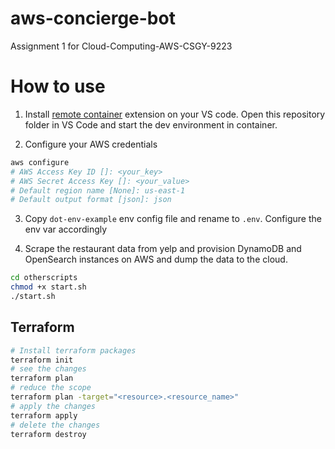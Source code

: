 # aws-concierge-bot
Assignment 1 for Cloud-Computing-AWS-CSGY-9223

# How to use
1. Install [remote container](https://marketplace.visualstudio.com/items?itemName=ms-vscode-remote.remote-containers) extension on your VS code. Open this repository folder in VS Code and start the dev environment in container.

2. Configure your AWS credentials
```bash
aws configure
# AWS Access Key ID []: <your_key>
# AWS Secret Access Key []: <your_value>
# Default region name [None]: us-east-1
# Default output format [json]: json
```

3. Copy `dot-env-example` env config file and rename to `.env`. Configure the env var accordingly

4. Scrape the restaurant data from yelp and provision DynamoDB and OpenSearch instances on AWS and dump the data to the cloud.
```bash
cd otherscripts
chmod +x start.sh
./start.sh
```

## Terraform
```bash
# Install terraform packages
terraform init
# see the changes
terraform plan
# reduce the scope
terraform plan -target="<resource>.<resource_name>"
# apply the changes
terraform apply
# delete the changes
terraform destroy
```

